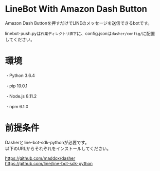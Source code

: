 # LineBot With Amazon Dash Button
Amazon Dash Buttonを押すだけでLINEのメッセージを送信できるbotです。

linebot-push.pyは`作業ディレクトリ直下`に、config.jsonは`dasher/config/`に配置してください。


# 環境
・Python 3.6.4

・pip 10.0.1

・Node.js 8.11.2

・npm 6.1.0


# 前提条件
Dasherとline-bot-sdk-pythonが必要です。  
以下のURLからそれぞれをインストールしてください。

https://github.com/maddox/dasher  
https://github.com/line/line-bot-sdk-python  
